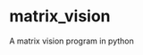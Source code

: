 # matrix_vision

<!--
#groups
Rendering

#languages
Python

#frames and libs
Pygame

-->

A matrix vision program in python
